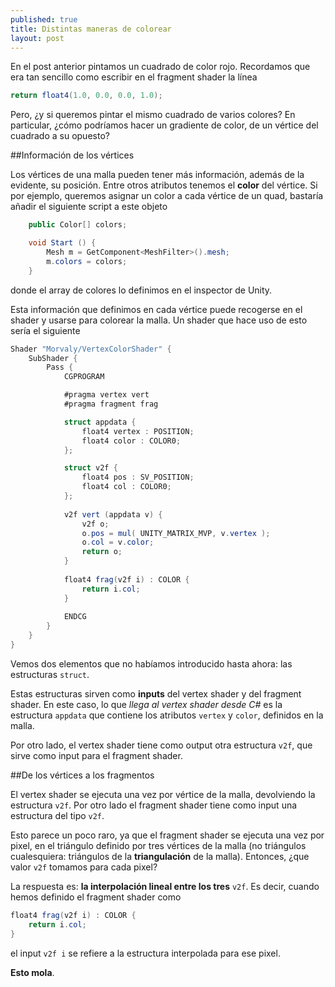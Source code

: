 ```yaml
---
published: true
title: Distintas maneras de colorear
layout: post
---
```






En el post anterior pintamos un cuadrado de color rojo. Recordamos que era tan sencillo como escribir en el fragment shader la línea

```csharp
return float4(1.0, 0.0, 0.0, 1.0); 
```

Pero, ¿y si queremos pintar el mismo cuadrado de varios colores? En particular, ¿cómo podríamos hacer un gradiente de color, de un vértice del cuadrado a su opuesto? 

##Información de los vértices

Los vértices de una malla pueden tener más información, además de la evidente, su posición. Entre otros atributos tenemos el **color** del vértice. Si por ejemplo, queremos asignar un color a cada vértice de un quad, bastaría añadir el siguiente script a este objeto

```csharp
	public Color[] colors;

	void Start () {
		Mesh m = GetComponent<MeshFilter>().mesh;
		m.colors = colors;
	}
```

donde el array de colores lo definimos en el inspector de Unity. 

Esta información que definimos en cada vértice puede recogerse en el shader y usarse para colorear la malla. Un shader que hace uso de esto sería el siguiente

```csharp
Shader "Morvaly/VertexColorShader" {
	SubShader {
	    Pass {
	        CGPROGRAM

	        #pragma vertex vert
	        #pragma fragment frag

	        struct appdata {
	            float4 vertex : POSITION;
	            float4 color : COLOR0;
	        };

	        struct v2f {
	            float4 pos : SV_POSITION;
	            float4 col : COLOR0;
	        };
	        
	        v2f vert (appdata v) {
	            v2f o;
	            o.pos = mul( UNITY_MATRIX_MVP, v.vertex );
	            o.col = v.color;
	            return o;
	        }
	        
	        float4 frag(v2f i) : COLOR {
	            return i.col;
	        }
	        
	        ENDCG
	    }
	}
}
```

Vemos dos elementos que no habíamos introducido hasta ahora: las estructuras ```struct```. 

Estas estructuras sirven como **inputs** del vertex shader y del fragment shader. En este caso, lo que _llega al vertex shader desde C#_ es la estructura ```appdata``` que contiene los atributos ```vertex``` y ```color```, definidos en la malla.

Por otro lado, el vertex shader tiene como output otra estructura ```v2f```, que sirve como input para el fragment shader.

##De los vértices a los fragmentos

El vertex shader se ejecuta una vez por vértice de la malla, devolviendo la estructura ```v2f```. Por otro lado el fragment shader tiene como input una estructura del tipo ```v2f```. 

Esto parece un poco raro, ya que el fragment shader se ejecuta una vez por pixel, en el triángulo definido por tres vértices de la malla (no triángulos cualesquiera: triángulos de la **triangulación** de la malla). Entonces, ¿que valor ```v2f``` tomamos para cada pixel? 

La respuesta es: **la interpolación lineal entre los tres** ```v2f```. Es decir, cuando hemos definido el fragment shader como

```csharp
float4 frag(v2f i) : COLOR {
	return i.col;
}
```

el input ```v2f i``` se refiere a la estructura interpolada para ese pixel. 

**Esto mola**.
